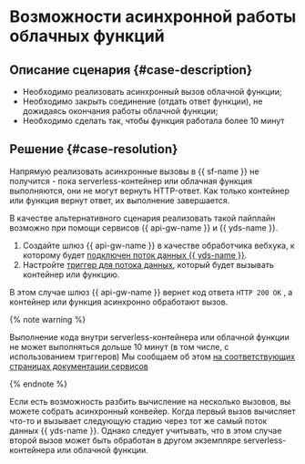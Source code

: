 # Возможности асинхронной работы облачных функций


## Описание сценария {#case-description}

* Необходимо реализовать асинхронный вызов облачной функции;
* Необходимо закрыть соединение (отдать ответ функции), не дожидаясь окончания работы облачной функции;
* Необходимо сделать так, чтобы функция работала более 10 минут

## Решение {#case-resolution}

Напрямую реализовать асинхронные вызовы в {{ sf-name }} не получится - пока serverless-контейнер или облачная функция выполняются, они не могут вернуть HTTP-ответ. Как только контейнер или функция вернут ответ, их выполнение завершается.

В качестве альтернативного сценария реализовать такой пайплайн возможно при помощи сервисов {{ api-gw-name }} и {{ yds-name }}.

1. Cоздайте шлюз {{ api-gw-name }} в качестве обработчика вебхука, к которому будет [подключен поток данных {{ yds-name }}](../../../api-gateway/concepts/extensions/datastreams.md).
2. Настройте [триггер для потока данных](../../../functions/concepts/trigger/data-streams-trigger.md), который будет вызывать контейнер или функцию.

В этом случае шлюз {{ api-gw-name }} вернет код ответа `HTTP 200 OK` , а контейнер или функция асинхронно обработают вызов.

{% note warning %}

Выполнение кода внутри serverless-контейнера или облачной функции не может выполняться дольше 10 минут (в том числе, с использованием триггеров)
Мы сообщаем об этом [на соответствующих страницах документации сервисов](../../../serverless-containers/concepts/limits.md)

{% endnote %}

Если есть возможность  разбить вычисление на несколько вызовов, вы можете собрать асинхронный конвейер. Когда первый вызов вычисляет что-то и вызывает следующую стадию через тот же самый поток данных {{ yds-name }}. Однако следует учитывать, что в этом случае второй вызов может быть обработан в другом экземпляре serverless-контейнера или облачной функции.
